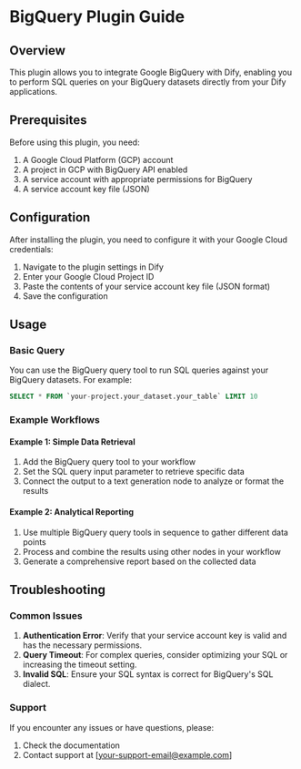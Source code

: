 # BigQuery Plugin Guide

## Overview

This plugin allows you to integrate Google BigQuery with Dify, enabling you to perform SQL queries on your BigQuery datasets directly from your Dify applications.

## Prerequisites

Before using this plugin, you need:

1. A Google Cloud Platform (GCP) account
2. A project in GCP with BigQuery API enabled
3. A service account with appropriate permissions for BigQuery
4. A service account key file (JSON)

## Configuration

After installing the plugin, you need to configure it with your Google Cloud credentials:

1. Navigate to the plugin settings in Dify
2. Enter your Google Cloud Project ID
3. Paste the contents of your service account key file (JSON format)
4. Save the configuration

## Usage

### Basic Query

You can use the BigQuery query tool to run SQL queries against your BigQuery datasets. For example:

```sql
SELECT * FROM `your-project.your_dataset.your_table` LIMIT 10
```

### Example Workflows

#### Example 1: Simple Data Retrieval

1. Add the BigQuery query tool to your workflow
2. Set the SQL query input parameter to retrieve specific data
3. Connect the output to a text generation node to analyze or format the results

#### Example 2: Analytical Reporting

1. Use multiple BigQuery query tools in sequence to gather different data points
2. Process and combine the results using other nodes in your workflow
3. Generate a comprehensive report based on the collected data

## Troubleshooting

### Common Issues

1. **Authentication Error**: Verify that your service account key is valid and has the necessary permissions.
2. **Query Timeout**: For complex queries, consider optimizing your SQL or increasing the timeout setting.
3. **Invalid SQL**: Ensure your SQL syntax is correct for BigQuery's SQL dialect.

### Support

If you encounter any issues or have questions, please:
1. Check the documentation
2. Contact support at [your-support-email@example.com] 